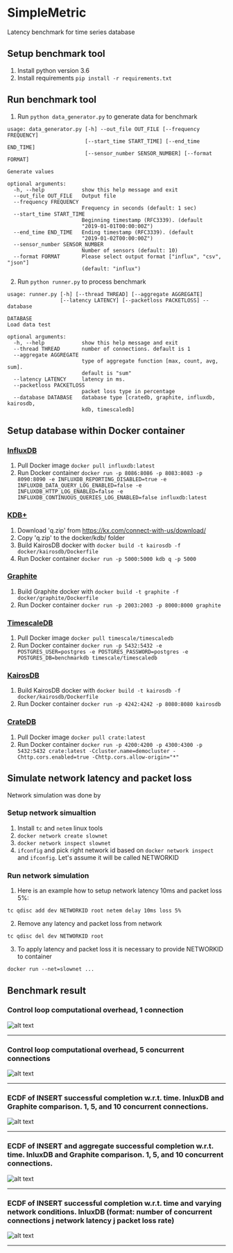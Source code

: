 # SimpleMetric
Latency benchmark for time series database

## Setup benchmark tool
1. Install python version 3.6
2. Install requirements `pip install -r requirements.txt`

## Run benchmark tool
1. Run `python data_generator.py` to generate data for benchmark
```
usage: data_generator.py [-h] --out_file OUT_FILE [--frequency FREQUENCY]
                         [--start_time START_TIME] [--end_time END_TIME]
                         [--sensor_number SENSOR_NUMBER] [--format FORMAT]

Generate values

optional arguments:
  -h, --help            show this help message and exit
  --out_file OUT_FILE   Output file
  --frequency FREQUENCY
                        Frequency in seconds (default: 1 sec)
  --start_time START_TIME
                        Beginning timestamp (RFC3339). (default
                        "2019-01-01T00:00:00Z")
  --end_time END_TIME   Ending timestamp (RFC3339). (default
                        "2019-01-02T00:00:00Z")
  --sensor_number SENSOR_NUMBER
                        Number of sensors (default: 10)
  --format FORMAT       Please select output format ["influx", "csv", "json"]
                        (default: "influx")
```
2. Run `python runner.py` to process benchmark
```
usage: runner.py [-h] [--thread THREAD] [--aggregate AGGREGATE]
                 [--latency LATENCY] [--packetloss PACKETLOSS] --database
                 
DATABASE
Load data test

optional arguments:
  -h, --help            show this help message and exit
  --thread THREAD       number of connections. default is 1
  --aggregate AGGREGATE
                        type of aggregate function [max, count, avg, sum].
                        default is "sum"
  --latency LATENCY     latency in ms.
  --packetloss PACKETLOSS
                        packet loss type in percentage
  --database DATABASE   database type [cratedb, graphite, influxdb, kairosdb,
                        kdb, timescaledb]
```
## Setup database within Docker container

### [InfluxDB](https://www.influxdata.com/)
1. Pull Docker image `docker pull influxdb:latest`
2. Run Docker container `docker run -p 8086:8086 -p 8083:8083 -p 8090:8090 -e INFLUXDB_REPORTING_DISABLED=true -e INFLUXDB_DATA_QUERY_LOG_ENABLED=false -e INFLUXDB_HTTP_LOG_ENABLED=false -e INFLUXDB_CONTINUOUS_QUERIES_LOG_ENABLED=false influxdb:latest`

### [KDB+](https://kx.com/)
1. Download 'q.zip' from https://kx.com/connect-with-us/download/
2. Copy 'q.zip' to the docker/kdb/ folder
3. Build KairosDB docker with `docker build -t kairosdb -f docker/kairosdb/Dockerfile`
4. Run Docker container `docker run -p 5000:5000 kdb q -p 5000`

### [Graphite](https://graphiteapp.org/)
1. Build Graphite docker with `docker build -t graphite -f docker/graphite/Dockerfile`
2. Run Docker container `docker run -p 2003:2003 -p 8000:8000 graphite`

### [TimescaleDB](https://www.timescale.com/)
1. Pull Docker image `docker pull timescale/timescaledb`
2. Run Docker container `docker run -p 5432:5432 -e POSTGRES_USER=postgres -e POSTGRES_PASSWORD=postgres -e POSTGRES_DB=benchmarkdb timescale/timescaledb`

### [KairosDB](https://kairosdb.github.io/)
1. Build KairosDB docker with `docker build -t kairosdb -f docker/kairosdb/Dockerfile`
2. Run Docker container `docker run -p 4242:4242 -p 8080:8080 kairosdb`

### [CrateDB](https://crate.io/)
1. Pull Docker image `docker pull crate:latest`
2. Run Docker container `docker run -p 4200:4200 -p 4300:4300 -p 5432:5432 crate:latest -Ccluster.name=democluster -Chttp.cors.enabled=true -Chttp.cors.allow-origin="*"`

## Simulate network latency and packet loss

Network simulation was done by 

### Setup network simualtion
1. Install `tc` and `netem` linux tools
2. `docker network create slownet`
3. `docker network inspect slownet`
4. `ifconfig` and pick right network id based on `docker network inspect` and `ifconfig`. Let's assume it will be called NETWORKID

### Run network simulation
1. Here is an example how to setup network latency 10ms and packet loss 5%:
```
tc qdisc add dev NETWORKID root netem delay 10ms loss 5%
```
2. Remove any latency and packet loss from network
```
tc qdisc del dev NETWORKID root
```
3. To apply latency and packet loss it is necessary to provide NETWORKID to container
```
docker run --net=slownet ... 
```

## Benchmark result

### Control loop computational overhead, 1 connection
![alt text](https://raw.githubusercontent.com/comnetstud/SimpleMetric/master/images/average_latency_one_thread.png "Control loop computational overhead, 1 connection")
***
### Control loop computational overhead, 5 concurrent connections
![alt text](https://raw.githubusercontent.com/comnetstud/SimpleMetric/master/images/average_latency_five_thread.png "Control loop computational overhead, 5 concurrent connections")
***
### ECDF of INSERT successful completion w.r.t. time. InluxDB and Graphite comparison. 1, 5, and 10 concurrent connections.
![alt text](https://raw.githubusercontent.com/comnetstud/SimpleMetric/master/images/influxdb_graphite_comparison_insert.png "ECDF of INSERT successful completion w.r.t. time. InluxDB and Graphite comparison. 1, 5, and 10 concurrent connections.")
***
### ECDF of INSERT and aggregate successful completion w.r.t. time. InluxDB and Graphite comparison. 1, 5, and 10 concurrent connections.
![alt text](https://raw.githubusercontent.com/comnetstud/SimpleMetric/master/images/influxdb_graphite_comparison.png "ECDF of INSERT and aggregate successful completion w.r.t. time. InluxDB and Graphite comparison. 1, 5, and 10 concurrent connections.")
***
### ECDF of INSERT successful completion w.r.t. time and varying network conditions. InluxDB (format: number of concurrent connections j network latency j packet loss rate)
![alt text](https://raw.githubusercontent.com/comnetstud/SimpleMetric/master/images/network_influxdb_comparison.png "ECDF of INSERT successful completion w.r.t. time and varying network conditions. InluxDB (format: number of concurrent connections j network latency j packet loss rate)")
***